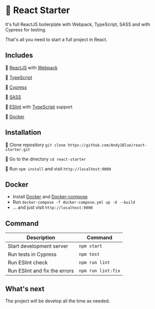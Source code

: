 # 🥇 React Starter

It's full ReactJS boilerplate with Webpack, TypeScript, SASS and with Cypress for testing.

That's all you need to start a full project in React.

## Includes

🔹 [ReactJS](https://reactjs.org) with [Webpack](https://webpack.js.org/)

🔹 [TypeScript](https://www.typescriptlang.org)

🔹 [Cypress](https://www.cypress.io)

🔹 [SASS](https://sass-lang.com)

🔹 [ESlint](https://eslint.org) with [TypeScript](https://www.typescriptlang.org) support

🔹 [Docker](https://docker.com)

## Installation

🔸 Clone repository ```git clone https://github.com/Andy1Blue/react-starter.git```

🔸 Go to the directory ```cd react-starter```

🔸 Run ```npm install``` and visit ```http://localhost:9000```

## Docker

- Install [Docker](https://docs.docker.com/engine/install/) and [Docker-compose](https://docs.docker.com/compose/install/)
- Run ```docker-compose -f docker-compose.yml up -d --build```
- ... and just visit ```http://localhost:9000```

## Command

|Description|Command|
|---|---|
|Start development server|```npm start```|
|Run tests in Cypress|```npm test```|
|Run ESlint check|```npm run lint```|
|Run ESlint and fix the errors|```npm run lint:fix```|

## What's next

The project will be develop all the time as needed.
